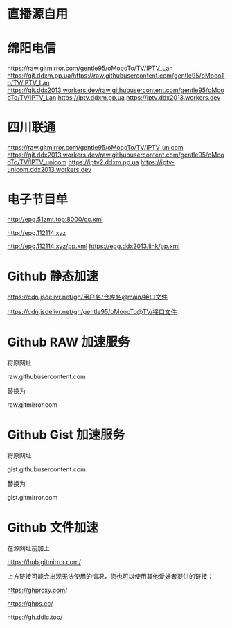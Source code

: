 # 直播源自用

# 绵阳电信
https://raw.gitmirror.com/gentle95/oMoooTo/TV/IPTV_Lan
https://git.ddxm.pp.ua/https://raw.githubusercontent.com/gentle95/oMoooTo/TV/IPTV_Lan
https://git.ddx2013.workers.dev/raw.githubusercontent.com/gentle95/oMoooTo/TV/IPTV_Lan
https://iptv.ddxm.pp.ua
https://iptv.ddx2013.workers.dev
# 四川联通
https://raw.gitmirror.com/gentle95/oMoooTo/TV/IPTV_unicom
https://git.ddx2013.workers.dev/raw.githubusercontent.com/gentle95/oMoooTo/TV/IPTV_unicom
https://iptv2.ddxm.pp.ua
https://iptv-unicom.ddx2013.workers.dev
# 电子节目单
http://epg.51zmt.top:8000/cc.xml

http://epg.112114.xyz

http://epg.112114.xyz/pp.xml
https://epg.ddx2013.link/pp.xml

# Github 静态加速

https://cdn.jsdelivr.net/gh/用户名/仓库名@main/接口文件

https://cdn.jsdelivr.net/gh/gentle95/oMoooTo@TV/接口文件

# Github RAW 加速服务

将原网址

raw.githubusercontent.com

替换为

raw.gitmirror.com

# Github Gist 加速服务

将原网址

gist.githubusercontent.com

替换为

gist.gitmirror.com

# Github 文件加速

在源网址前加上

https://hub.gitmirror.com/

上方链接可能会出现无法使用的情况，您也可以使用其他爱好者提供的链接：

https://ghproxy.com/

https://ghps.cc/

https://gh.ddlc.top/
